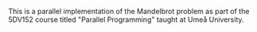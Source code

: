This is a parallel implementation of the Mandelbrot problem as part of the 5DV152 course titled "Parallel Programming" taught at Umeå University.
